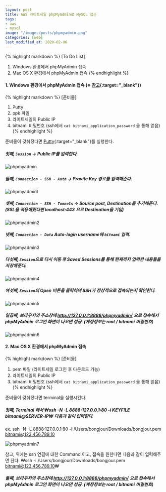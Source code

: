 ```yaml
---
layout: post
title: AWS 라이트세일 phpMyAdmin로 MySQL 접근
tags: 
- aws
- mysql
image: "/images/posts/phpmyadmin.png"
categories: [web]
last_modified_at: 2020-02-06
---
```


{% highlight markdown %}
[To Do List]

1. Windows 환경에서 phpMyAdmin 접속
2. Mac OS X 환경에서 phpMyAdmin 접속
{% endhighlight %}

#### 1. Windows 환경에서 phpMyAdmin 접속 (※ [참고](https://docs.bitnami.com/aws/faq/get-started/access-phpmyadmin/){:target="\_blank"})

{% highlight markdown %}
[준비물]
1. Putty
2. ppk 파일
3. 라이트세일의 Public IP
4. bitnami 비밀번호 (ssh에서 `cat bitnami_application_password` 을 통해 얻음)
{% endhighlight %}

준비물이 갖춰졌다면 [Putty](https://www.chiark.greenend.org.uk/~sgtatham/putty/latest.html){:target="\_blank"}를 실행한다.

##### 첫째, `Session` -> Public IP를 입력한다.
![phpmyadmin](/images/posts/200206-aws-phpmyadmin.png "phpmyadmin")
##### 둘째, `Connection - SSH - Auth` -> Pravite Key 경로를 입력해준다.
![phpmyadmin1](/images/posts/200206-aws-phpmyadmin-1.jpg "phpmyadmin1")
##### 셋째, `Connection - SSH - Tunnels` -> Source post, Destination을 추가해준다. (SSL을 적용해줬다면 localhost:443 으로 Destination을 기입)
![phpmyadmin2](/images/posts/200206-aws-phpmyadmin-2.png "phpmyadmin2")
##### 넷째, `Connection - Data` Auto-login username에 `bitnami` 입력.
![phpmyadmin3](/images/posts/200206-aws-phpmyadmin-3.jpg "phpmyadmin3")
##### 다섯째, `Session`으로 다시 이동 후 Saved Sessions를 통해 현재까지 입력한 내용들을 저장해준다.
![phpmyadmin4](/images/posts/200206-aws-phpmyadmin-4.jpg "phpmyadmin4")
##### 여섯째, `Session`의 Open 버튼을 클릭하여 SSH가 정상적으로 접속되는지 확인한다.
![phpmyadmin5](/images/posts/200206-aws-phpmyadmin-5.jpg "phpmyadmin5")
##### 일곱째, 브라우저의 주소창에 http://127.0.0.1:8888/phpmyadmin/ 으로 접속해서 phpMyAdmin 로그인 화면이 나오면 성공. (계정정보는 root / bitnami 비밀번호)
![phpmyadmin6](/images/posts/200206-aws-phpmyadmin-6.png "phpmyadmin6")

#### 2. Mac OS X 환경에서 phpMyAdmin 접속

{% highlight markdown %}
[준비물]
1. pem 파일 (라이트세일 로그인 후 다운로드 가능)
2. 라이트세일의 Public IP
3. bitnami 비밀번호 (ssh에서 `cat bitnami_application_password` 을 통해 얻음)
{% endhighlight %}

준비물이 갖춰졌다면 terminal을 실행시킨다.

##### 첫째, Terminal 에서 ₩ssh -N -L 8888:127.0.0.1:80 -i KEYFILE bitnami@SERVER-IP₩ 다음과 같이 입력한다.
ex. ssh -N -L 8888:127.0.0.1:80 -i /Users/bongjour/Downloads/bongjour.pem bitnami@123.456.789.10

![phpmyadmin7](/images/posts/200206-aws-phpmyadmin-7.png "phpmyadmin7")

참고, 위에는 ssh 연결에 대한 Command 이고, 접속을 원한다면 다음과 같이 입력해주면 된다.
₩ssh -i /Users/bongjour/Downloads/bongjour.pem bitnami@123.456.789.10₩

##### 둘째, 브라우저의 주소창에 http://127.0.0.1:8888/phpmyadmin/ 으로 접속해서 phpMyAdmin 로그인 화면이 나오면 성공. (계정정보는 root / bitnami 비밀번호)

